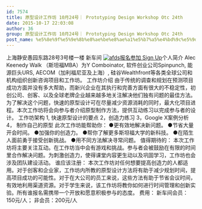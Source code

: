 ```yaml
---
id: 7574
title: 原型设计工作坊 10月24号｜ Prototyping Design Workshop Otc 24th
date: 2015-10-17 22:03:08
author: 36
group: 原型设计工作坊 10月24号｜ Prototyping Design Workshop Otc 24th
post_name: %e5%8e%9f%e5%9e%8b%e8%ae%be%e8%ae%a1%e5%b7%a5%e4%bd%9c%e5%9d%8a-10%e6%9c%8824%e5%8f%b7%ef%bd%9c-prototyping-design-workshop-otc-24th
---
```


上海静安愚园东路28号3号楼一楼 新车间 [![afds](http://139.162.84.35/wp-content/uploads/2015/10/afds.jpg)](http://139.162.84.35/wp-content/uploads/2015/10/afds.jpg)[报名参加 Sign Up](http://www.huodongxing.com/event/2303168101400 "立即报名")个人简介 Alec Keenedy Walk （斯坦福MBA）为Y Comboinator, 软件创业公司Spinpunch, 能源巨头URS, AECOM（加利福尼亚及上海）, 硅谷Wealthfront等各类全球公司和机构组织创新咨询项目和工作坊。 工作坊介绍 由于传统的调查和规划在预测项目成功方面并没有多大帮助，而新兴企业在其执行和完善方面有很大的不稳定性，初创公司、创客、以及全球老牌企业越来越多地关注解决他们独有问题的最佳方法。为了解决这个问题，快速的原型设计可在尽量减少资源消耗的同时，最大化项目进程。本次工作坊将会向参与者介绍原型制作方法，提供互动练习以完成参与者的设计。 工作坊架构 1, 快速原型设计的要点 2，创造力练习 3，Google X案例分析 4， 制作自己的原型 此次工作坊能帮助你： ●更有效地解决新问题。 ●节省大量开会时间。 ●加强你的创造力。 ●帮你了解更多斯坦福大学的新科技。 ●在陌生人面前勇于接受创新挑战。 ●用不同方法解决寻常问题。 值得期待的： 本次工作坊将主要关注互动。在工作坊当中会有游戏和挑战。参与者会被鼓励在有限的时间里合作解决问题。为刺激创造力，使得课堂内容更生动以及巩固学习，工作坊也会涉及团队建设活动。 谁应该注册： 本次工作坊对任何想要提高创造力的人都适用。对于创客和企业家，工作坊内所教的原型设计方法将有助于减少规划时间，提高项目成功的可能性。对于在大公司的员工来说，这些方法有助于节省会议时间，有效地利用渠道资源。对于学生来说，该工作坊将教你如何进行时间管理和创新实验。所有谁报名需携带一个开放和愿意积极参与的态度。 费用： 新车间会员：150元/人； 非会员：200元/人